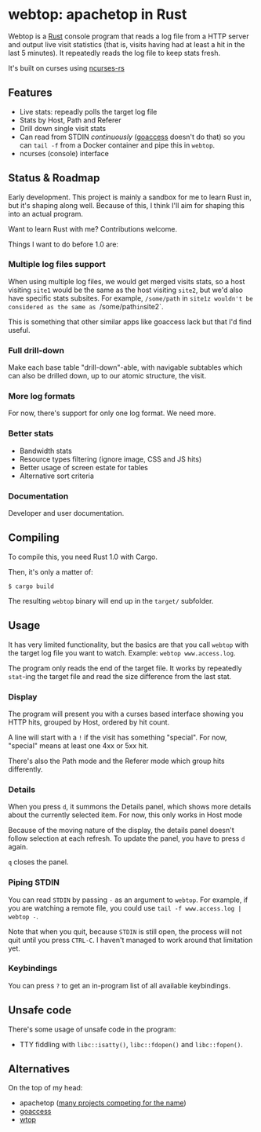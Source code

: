 # webtop: apachetop in Rust

Webtop is a [Rust][rust] console program that reads a log file from a HTTP server and output live
visit statistics (that is, visits having had at least a hit in the last 5 minutes). It repeatedly
reads the log file to keep stats fresh.

It's built on curses using [ncurses-rs][ncurses-rs]

## Features

* Live stats: repeadly polls the target log file
* Stats by Host, Path and Referer
* Drill down single visit stats
* Can read from STDIN *continuously* ([goaccess][goaccess] doesn't do that) so you can `tail -f`
  from a Docker container and pipe this in `webtop`.
* ncurses (console) interface

## Status & Roadmap

Early development. This project is mainly a sandbox for me to learn Rust in, but it's shaping
along well. Because of this, I think I'll aim for shaping this into an actual program.

Want to learn Rust with me? Contributions welcome.

Things I want to do before 1.0 are:

### Multiple log files support

When using multiple log files, we would get merged visits stats, so a host visiting `site1` would
be the same as the host visiting `site2`, but we'd also have specific stats subsites. For example,
`/some/path` in `site1z wouldn't be considered as the same as `/some/path` in `site2`.

This is something that other similar apps like goaccess lack but that I'd find useful.

### Full drill-down

Make each base table "drill-down"-able, with navigable subtables which can also be drilled down,
up to our atomic structure, the visit.

### More log formats

For now, there's support for only one log format. We need more.

### Better stats

* Bandwidth stats
* Resource types filtering (ignore image, CSS and JS hits)
* Better usage of screen estate for tables
* Alternative sort criteria

### Documentation

Developer and user documentation.

## Compiling

To compile this, you need Rust 1.0 with Cargo.

Then, it's only a matter of:

    $ cargo build

The resulting `webtop` binary will end up in the `target/` subfolder.

## Usage

It has very limited functionality, but the basics are that you call `webtop` with the target
log file you want to watch. Example: `webtop www.access.log`.

The program only reads the end of the target file. It works by repeatedly `stat`-ing the target
file and read the size difference from the last stat.

### Display

The program will present you with a curses based interface showing you HTTP hits, grouped
by Host, ordered by hit count. 

A line will start with a `!` if the visit has something "special". For now, "special" means at
least one 4xx or 5xx hit.

There's also the Path mode and the Referer mode which group hits differently.

### Details

When you press `d`, it summons the Details panel, which shows more details about the currently
selected item. For now, this only works in Host mode

Because of the moving nature of the display, the details panel doesn't follow selection at each
refresh. To update the panel, you have to press `d` again.

`q` closes the panel.

### Piping STDIN

You can read `STDIN` by passing `-` as an argument to `webtop`. For example, if you are watching
a remote file, you could use `tail -f www.access.log | webtop -`.

Note that when you quit, because `STDIN` is still open, the process will not quit until you press
`CTRL-C`. I haven't managed to work around that limitation yet.

### Keybindings

You can press `?` to get an in-program list of all available keybindings.

## Unsafe code

There's some usage of unsafe code in the program:

* TTY fiddling with `libc::isatty()`, `libc::fdopen()` and `libc::fopen()`.

## Alternatives

On the top of my head:

* apachetop ([many projects competing for the name](https://duckduckgo.com/?q=apachetop))
* [goaccess][goaccess]
* [wtop][wtop]

[rust]: http://rust-lang.org/
[ncurses-rs]: https://github.com/jeaye/ncurses-rs
[goaccess]: http://goaccess.io/
[wtop]: https://github.com/ClockworkNet/wtop

